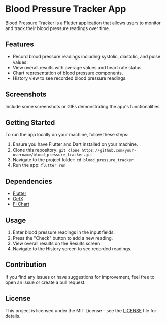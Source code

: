 # Blood Pressure Tracker App

Blood Pressure Tracker is a Flutter application that allows users to monitor and track their blood pressure readings over time.

## Features

- Record blood pressure readings including systolic, diastolic, and pulse values.
- View overall results with average values and heart rate status.
- Chart representation of blood pressure components.
- History view to see recorded blood pressure readings.

## Screenshots

Include some screenshots or GIFs demonstrating the app's functionalities.

## Getting Started

To run the app locally on your machine, follow these steps:

1. Ensure you have Flutter and Dart installed on your machine.
2. Clone this repository: `git clone https://github.com/your-username/blood_pressure_tracker.git`
3. Navigate to the project folder: `cd blood_pressure_tracker`
4. Run the app: `flutter run`

## Dependencies

- [Flutter](https://flutter.dev/)
- [GetX](https://pub.dev/packages/get)
- [Fl Chart](https://pub.dev/packages/fl_chart)

## Usage

1. Enter blood pressure readings in the input fields.
2. Press the "Check" button to add a new reading.
3. View overall results on the Results screen.
4. Navigate to the History screen to see recorded readings.

## Contribution

If you find any issues or have suggestions for improvement, feel free to open an issue or create a pull request.

## License

This project is licensed under the MIT License - see the [LICENSE](LICENSE) file for details.


 
 
